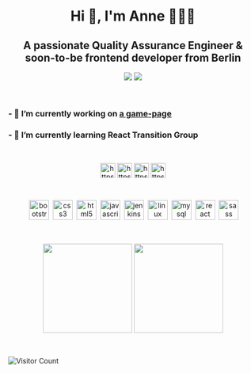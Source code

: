 
<h1 align="center">Hi 👋, I'm Anne 👩🏾‍💻  </h1>

<h2 align="center">A passionate Quality Assurance Engineer & soon-to-be frontend developer from Berlin</h2>

<p align="center">	
<a target="_blank" href="https://www.linkedin.com/in/anne-quinkenstein"><img src="https://img.shields.io/badge/-LinkedIn-0077B5?style=for-the-badge&logo=Linkedin&logoColor=white"></img></a>
<a target="_blank" href="mailto:a.quinkenstein@gmail.com"><img src="https://img.shields.io/badge/-Gmail-D14836?style=for-the-badge&logo=Gmail&logoColor=white"></img></a>
</p>

<br/>

### - 🔭 I’m currently working on [a game-page](https://game-night-aquin.netlify.app/)

### - 🌱 I’m currently learning **React Transition Group**

<br/>

<p align="center"> 
   <a href="https://codepen.io/https://codepen.io/aquin" target="blank"><img align="center" src="https://cdn.jsdelivr.net/npm/simple-icons@3.0.1/icons/codepen.svg" alt="https://codepen.io/aquin" height="30" width="30" /></a>
<a href="https://dev.to/https://dev.to/annequinkenstein" target="blank"><img align="center" src="https://cdn.jsdelivr.net/npm/simple-icons@3.0.1/icons/dev-dot-to.svg" alt="https://dev.to/annequinkenstein" height="30" width="30" /></a>
<a href="https://stackoverflow.com/users/https://stackoverflow.com/users/14049666/aquin" target="blank"><img align="center" src="https://cdn.jsdelivr.net/npm/simple-icons@3.0.1/icons/stackoverflow.svg" alt="https://stackoverflow.com/users/14049666/aquin" height="30" width="30" /></a>
<a href="https://codesandbox.com/https://codesandbox.io/u/annequinkenstein" target="blank"><img align="center" src="https://cdn.jsdelivr.net/npm/simple-icons@3.0.1/icons/codesandbox.svg" alt="https://codesandbox.io/u/annequinkenstein" height="30" width="30" /></a>
</p>
<br/>
<p align="center"> 
&nbsp;<img src="https://devicons.github.io/devicon/devicon.git/icons/bootstrap/bootstrap-plain.svg" alt="bootstrap" width="40" height="40"/> 
&nbsp;<img src="https://devicons.github.io/devicon/devicon.git/icons/css3/css3-original-wordmark.svg" alt="css3" width="40" height="40"/> 
&nbsp;<img src="https://devicons.github.io/devicon/devicon.git/icons/html5/html5-original-wordmark.svg" alt="html5" width="40" height="40"/> 
&nbsp;<img src="https://devicons.github.io/devicon/devicon.git/icons/javascript/javascript-original.svg" alt="javascript" width="40" height="40"/> 
&nbsp;<img src="https://www.vectorlogo.zone/logos/jenkins/jenkins-icon.svg" alt="jenkins" width="40" height="40"/> 
&nbsp;<img src="https://devicons.github.io/devicon/devicon.git/icons/linux/linux-original.svg" alt="linux" width="40" height="40"/> 
&nbsp;<img src="https://devicons.github.io/devicon/devicon.git/icons/mysql/mysql-original-wordmark.svg" alt="mysql" width="40" height="40"/> 
&nbsp;<img src="https://devicons.github.io/devicon/devicon.git/icons/react/react-original-wordmark.svg" alt="react" width="40" height="40"/> 
&nbsp;<img src="https://devicons.github.io/devicon/devicon.git/icons/sass/sass-original.svg" alt="sass" width="40" height="40"/>
</p>
<br/>

<p align="center">  
   <img height="180em" src="https://github-readme-stats-eight-theta.vercel.app/api/top-langs/?username=AnneQuinkenstein&hide=html&layout=compact&theme=vue-light&hide_border=true" />
  <img height="180em" src="https://github-readme-stats-eight-theta.vercel.app/api?username=AnneQuinkenstein&show_icons=true&theme=vue-light&include_all_commits=true&count_private=true&hide_border=true" />
</a>
</p>
&nbsp;
<br/>

![Visitor Count](https://profile-counter.glitch.me/annequinkenstein/count.svg)
<br />


<!--
**AnneQuinkenstein/AnneQuinkenstein** is a ✨ _special_ ✨ repository because its `README.md` (this file) appears on your GitHub profile.

<a href="https://linkedin.com/in/anne-quinkenstein" target="blank"><img align="center" src="https://cdn.jsdelivr.net/npm/simple-icons@3.0.1/icons/linkedin.svg" alt="anne-quinkenstein" height="30" width="30" /></a>

Here are some ideas to get you started:

- 🔭 I’m currently working on ...
- 🌱 I’m currently learning ...
- 👯 I’m looking to collaborate on ...
- 🤔 I’m looking for help with ...
- 💬 Ask me about ...
- 📫 How to reach me: ...
- 😄 Pronouns: ...
- ⚡ Fun fact: ...
-->
